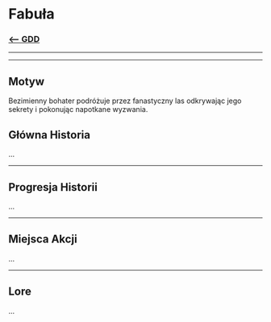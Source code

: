 # Fabuła
### [<-- GDD](/GDD/GDD.md)

---
---

## Motyw

Bezimienny bohater podróżuje przez fanastyczny las odkrywając jego sekrety i pokonując napotkane wyzwania.

## Główna Historia
...

---

## Progresja Historii
...

---

## Miejsca Akcji
...

---

## Lore
...

